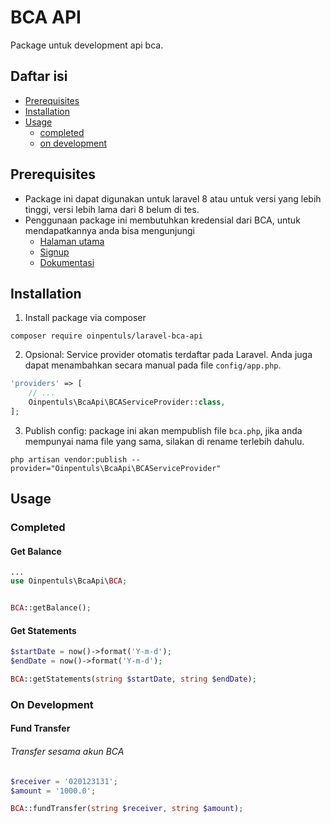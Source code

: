 # BCA API
Package untuk development api bca.

## Daftar isi
- [Prerequisites](#prerequisites)  
- [Installation](#installation)  
- [Usage](#usage)
  - [completed](#completed)
  - [on development](#on-development)

## Prerequisites <a name="prerequisites" />

- Package ini dapat digunakan untuk laravel 8 atau untuk versi yang lebih tinggi, versi lebih lama dari 8 belum di tes.
- Penggunaan package ini membutuhkan kredensial dari BCA, untuk mendapatkannya anda bisa mengunjungi
  - [Halaman utama](https://developer.bca.co.id/)  
  - [Signup](https://developer.bca.co.id/component/apiportal/registration)
  - [Dokumentasi](https://developer.bca.co.id/documentation/)

## Installation <a name="installation" />

1. Install package via composer

```
composer require oinpentuls/laravel-bca-api
```

2. Opsional: Service provider otomatis terdaftar pada Laravel. Anda juga dapat menambahkan secara manual pada file `config/app.php`.
```php
'providers' => [
    // ...
    Oinpentuls\BcaApi\BCAServiceProvider::class,
];
```

3. Publish config: package ini akan mempublish file `bca.php`, jika anda mempunyai nama file yang sama, silakan di rename terlebih dahulu.
```
php artisan vendor:publish --provider="Oinpentuls\BcaApi\BCAServiceProvider"
```

## Usage <a name="usage" />

### Completed <a name="completed" />
#### Get Balance
```php
...
use Oinpentuls\BcaApi\BCA;


BCA::getBalance();
```

#### Get Statements
```php
$startDate = now()->format('Y-m-d');
$endDate = now()->format('Y-m-d');

BCA::getStatements(string $startDate, string $endDate);
```

### On Development <a name="on-development" />
#### Fund Transfer

###### Transfer sesama akun BCA
```php
$receiver = '020123131';
$amount = '1000.0';

BCA::fundTransfer(string $receiver, string $amount);
```
